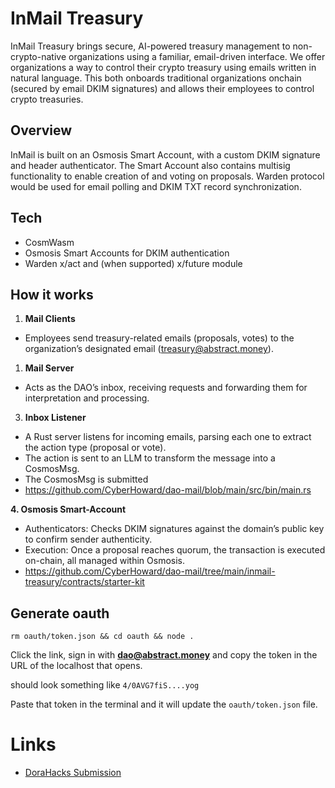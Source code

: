 # InMail Treasury

InMail Treasury brings secure, AI-powered treasury management to non-crypto-native organizations using a familiar, email-driven interface. We offer organizations a way to control their crypto treasury using emails written in natural language. This both onboards traditional organizations onchain (secured by email DKIM signatures) and allows their employees to control crypto treasuries.

## Overview

InMail is built on an Osmosis Smart Account, with a custom DKIM signature and header authenticator. The Smart Account also contains multisig functionality to enable creation of and voting on proposals. Warden protocol would be used for email polling and DKIM TXT record synchronization.

## Tech

- CosmWasm
- Osmosis Smart Accounts for DKIM authentication
- Warden x/act and (when supported) x/future module

## How it works

1. **Mail Clients**
- Employees send treasury-related emails (proposals, votes) to the organization’s designated email (treasury@abstract.money).
1. **Mail Server**
- Acts as the DAO’s inbox, receiving requests and forwarding them for interpretation and processing.

3. **Inbox Listener**

- A Rust server listens for incoming emails, parsing each one to extract the action type (proposal or vote).
- The action is sent to an LLM to transform the message into a CosmosMsg.
- The CosmosMsg is submitted
- https://github.com/CyberHoward/dao-mail/blob/main/src/bin/main.rs

**4. Osmosis Smart-Account**

- Authenticators: Checks DKIM signatures against the domain’s public key to confirm sender authenticity.
- Execution: Once a proposal reaches quorum, the transaction is executed on-chain, all managed within Osmosis.
- https://github.com/CyberHoward/dao-mail/tree/main/inmail-treasury/contracts/starter-kit

## Generate oauth

`rm oauth/token.json && cd oauth && node .`

Click the link, sign in with **dao@abstract.money** and copy the token in the URL of the localhost that opens.

should look something like `4/0AVG7fiS....yog`

Paste that token in the terminal and it will update the `oauth/token.json` file.

# Links
- [DoraHacks Submission](https://dorahacks.io/buidl/18108/)